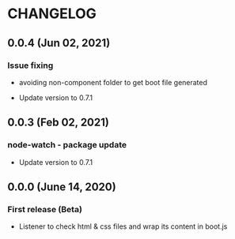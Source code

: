 # CHANGELOG

## 0.0.4 (Jun 02, 2021)

### Issue fixing

- avoiding non-component folder to get boot file generated

- Update version to 0.7.1

## 0.0.3 (Feb 02, 2021)

### node-watch - package update

- Update version to 0.7.1

## 0.0.0 (June 14, 2020)

### First release (Beta)

- Listener to check html & css files and wrap its content in boot.js
